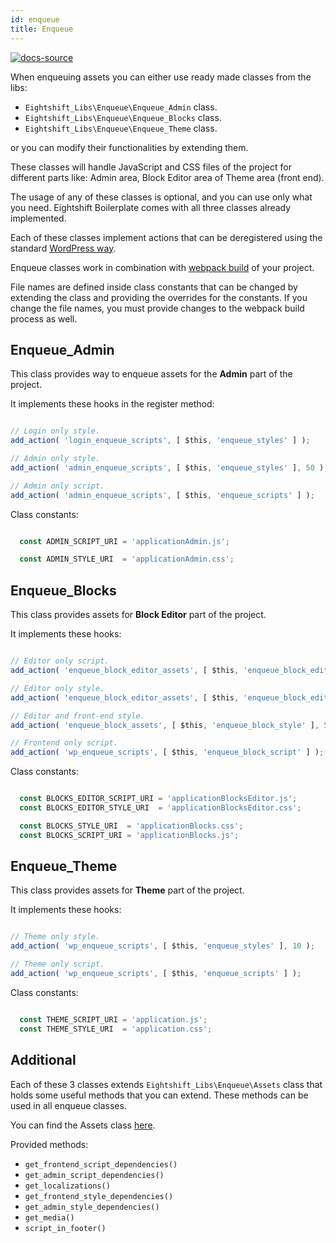 ```yaml
---
id: enqueue
title: Enqueue
---
```


[![docs-source](https://img.shields.io/badge/source-eigthshift--libs-blue?style=for-the-badge&logo=php&labelColor=2a2a2a)](https://github.com/uandhgroup/eightshift-libs/tree/v2.0.0/src/enqueue)

When enqueuing assets you can either use ready made classes from the libs:

* `Eightshift_Libs\Enqueue\Enqueue_Admin` class.
* `Eightshift_Libs\Enqueue\Enqueue_Blocks` class.
* `Eightshift_Libs\Enqueue\Enqueue_Theme` class.

or you can modify their functionalities by extending them.

These classes will handle JavaScript and CSS files of the project for different parts like: Admin area, Block Editor area of Theme area (front end).

The usage of any of these classes is optional, and you can use only what you need. Eightshift Boilerplate comes with all three classes already implemented.

Each of these classes implement actions that can be deregistered using the standard [WordPress way](https://developer.wordpress.org/reference/functions/remove_action/).

Enqueue classes work in combination with [webpack build](/docs/legacy/v4/advanced/webpack) of your project.

File names are defined inside class constants that can be changed by extending the class and providing the overrides for the constants. If you change the file names, you must provide changes to the webpack build process as well.

## Enqueue_Admin

This class provides way to enqueue assets for the **Admin** part of the project.

It implements these hooks in the register method:
```js

// Login only style.
add_action( 'login_enqueue_scripts', [ $this, 'enqueue_styles' ] );

// Admin only style.
add_action( 'admin_enqueue_scripts', [ $this, 'enqueue_styles' ], 50 );

// Admin only script.
add_action( 'admin_enqueue_scripts', [ $this, 'enqueue_scripts' ] );
```

Class constants:
```js

  const ADMIN_SCRIPT_URI = 'applicationAdmin.js';

  const ADMIN_STYLE_URI  = 'applicationAdmin.css';
```

## Enqueue_Blocks

This class provides assets for **Block Editor** part of the project.

It implements these hooks:
```js

// Editor only script.
add_action( 'enqueue_block_editor_assets', [ $this, 'enqueue_block_editor_script' ] );

// Editor only style.
add_action( 'enqueue_block_editor_assets', [ $this, 'enqueue_block_editor_style' ], 50 );

// Editor and front-end style.
add_action( 'enqueue_block_assets', [ $this, 'enqueue_block_style' ], 50 );

// Frontend only script.
add_action( 'wp_enqueue_scripts', [ $this, 'enqueue_block_script' ] );
```

Class constants:
```js

  const BLOCKS_EDITOR_SCRIPT_URI = 'applicationBlocksEditor.js';
  const BLOCKS_EDITOR_STYLE_URI  = 'applicationBlocksEditor.css';

  const BLOCKS_STYLE_URI  = 'applicationBlocks.css';
  const BLOCKS_SCRIPT_URI = 'applicationBlocks.js';
```

## Enqueue_Theme

This class provides assets for **Theme** part of the project.

It implements these hooks:
```js

// Theme only style.
add_action( 'wp_enqueue_scripts', [ $this, 'enqueue_styles' ], 10 );

// Theme only script.
add_action( 'wp_enqueue_scripts', [ $this, 'enqueue_scripts' ] );
```

Class constants:
```js

  const THEME_SCRIPT_URI = 'application.js';
  const THEME_STYLE_URI  = 'application.css';
```

## Additional

Each of these 3 classes extends `Eightshift_Libs\Enqueue\Assets` class that holds some useful methods that you can extend. These methods can be used in all enqueue classes.

You can find the Assets class [here](https://github.com/uandhgroup/eightshift-libs/tree/v2.0.0/src/enqueue).

Provided methods:

* `get_frontend_script_dependencies()`
* `get_admin_script_dependencies()`
* `get_localizations()`
* `get_frontend_style_dependencies()`
* `get_admin_style_dependencies()`
* `get_media()`
* `script_in_footer()`

